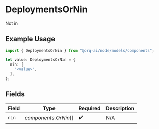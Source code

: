 # DeploymentsOrNin

Not in

## Example Usage

```typescript
import { DeploymentsOrNin } from "@orq-ai/node/models/components";

let value: DeploymentsOrNin = {
  nin: [
    "<value>",
  ],
};
```

## Fields

| Field                | Type                 | Required             | Description          |
| -------------------- | -------------------- | -------------------- | -------------------- |
| `nin`                | *components.OrNin*[] | :heavy_check_mark:   | N/A                  |